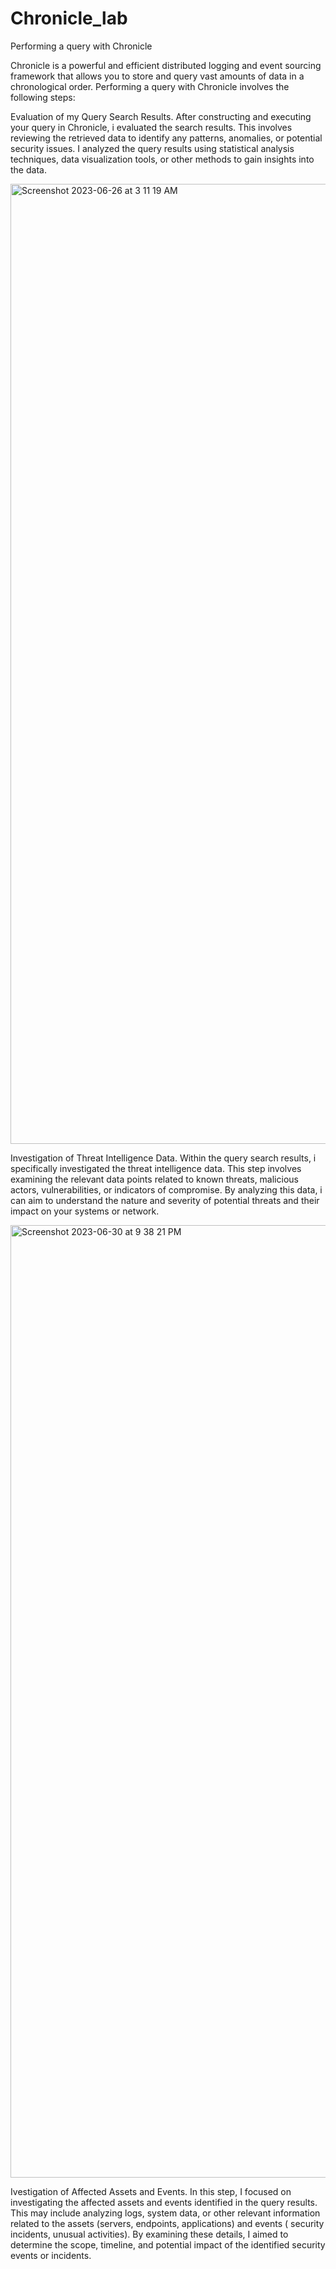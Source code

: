 # Chronicle_lab
Performing a query with Chronicle 


Chronicle is a powerful and efficient distributed logging and event sourcing framework that allows you to store and query vast amounts of data in a chronological order. Performing a query with Chronicle involves the following steps:

Evaluation of my Query Search Results. After constructing and executing your query in Chronicle, i evaluated the search results. This involves reviewing the retrieved data to identify any patterns, anomalies, or potential security issues. I analyzed the query results using statistical analysis techniques, data visualization tools, or other methods to gain insights into the data.


<img width="1536" alt="Screenshot 2023-06-26 at 3 11 19 AM" src="https://github.com/dormorr993310/Chronicle_lab/assets/138055368/69c1120a-6b04-4783-a407-a53ff110d640">


Investigation of Threat Intelligence Data. Within the query search results, i specifically investigated the threat intelligence data. This step involves examining the relevant data points related to known threats, malicious actors, vulnerabilities, or indicators of compromise. By analyzing this data, i can aim to understand the nature and severity of potential threats and their impact on your systems or network.


<img width="1524" alt="Screenshot 2023-06-30 at 9 38 21 PM" src="https://github.com/dormorr993310/Chronicle_lab/assets/138055368/8d406bbc-399d-415e-b5ee-a0c0b1ef4c7f">



Ivestigation of Affected Assets and Events. In this step, I focused on investigating the affected assets and events identified in the query results. This may include analyzing logs, system data, or other relevant information related to the assets (servers, endpoints, applications) and events ( security incidents, unusual activities). By examining these details, I aimed to determine the scope, timeline, and potential impact of the identified security events or incidents.


